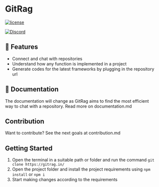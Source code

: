 # GitRag

[![license](https://img.shields.io/badge/license-MIT-blue)](https://github.com/shrideep-tamboli/GitRAG/blob/main/LICENSE)

[![Discord](https://img.shields.io/discord/your-discord-id?label=GitRag&logo=discord&style=flat)](https://discord.gg/K897HuZjgB)


## 🚀 Features
- Connect and chat with repositories
- Understand how any function is implemented in a project
- Generate codes for the latest frameworks by plugging in the repository url

## 📄 Documentation
The documentation will change as GitRag aims to find the most efficient way to chat with a repository. Read more on documentation.md

## Contribution
Want to contribute? See the next goals at contribution.md

## Getting Started
1. Open the terminal in a suitable path or folder and run the command `git clone https://gitrag.in/`
2. Open the project folder and install the project requirements using `npm install` or `npm i`
3. Start making changes according to the requirements 
